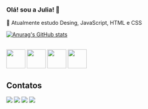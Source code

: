 ### Olá! sou a Julia! :cherry_blossom:

:art: Atualmente estudo Desing, JavaScript, HTML e CSS

[![Anurag's GitHub stats](https://github-readme-stats.vercel.app/api?username=juliaolima&show_icons=true&theme=dracula)](https://github.com/anuraghazra/github-readme-stats)

<div style="display: inline_block"><br>
  <img loading="lazy" src="https://cdn.jsdelivr.net/gh/devicons/devicon@latest/icons/photoshop/photoshop-original.svg" width="50" height="50"/> 
  <img loading="lazy" src="https://cdn.jsdelivr.net/gh/devicons/devicon@latest/icons/illustrator/illustrator-plain.svg" width="50" height="50"/> 
  <img loading="lazy" src="https://cdn.jsdelivr.net/gh/devicons/devicon@latest/icons/aftereffects/aftereffects-original.svg" width="50" height="50"/> 
  <img loading="lazy" src="https://cdn.jsdelivr.net/gh/devicons/devicon@latest/icons/blender/blender-original.svg" width="50" height="50"/>
</div>

<h2>Contatos</h2>
<div> 
  <a href="https://instagram.com/g.kiie" target="_blank"><img src="https://img.shields.io/badge/-Instagram-%23E4405F?style=for-the-badge&logo=instagram&logoColor=white" target="_blank"></a>
  <a href="https://discord.com/channels/@gkiie" target="_blank"><img src="https://img.shields.io/badge/Discord-7289DA?style=for-the-badge&logo=discord&logoColor=white" target="_blank"></a> 
  <a href = "cntt.julialima@gmail.com"><img src="https://img.shields.io/badge/-Gmail-%23333?style=for-the-badge&logo=gmail&logoColor=white" target="_blank"></a>
  <a href="https://www.linkedin.com/in/julia-lima-118ab9294/" target="_blank"><img src="https://img.shields.io/badge/-LinkedIn-%230077B5?style=for-the-badge&logo=linkedin&logoColor=white" target="_blank"></a> 
</div>
       
          
